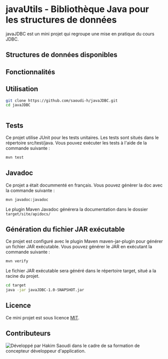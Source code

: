 
[//]: # (![JavaUtils]&#40;images/javaJDBC.png&#41;)

[//]: # ()
[//]: # (})


# javaUtils - Bibliothèque Java pour les structures de données
javaJDBC est un mini projet qui regroupe une mise en pratique du cours JDBC.
## Structures de données disponibles
## Fonctionnalités

## Utilisation


```bash
git clone https://github.com/saoudi-h/javaJDBC.git
cd javaJDBC
 
```

## Tests
Ce projet utilise JUnit pour les tests unitaires. Les tests sont situés dans le répertoire src/test/java. Vous pouvez exécuter les tests à l'aide de la commande suivante :

```bash
mvn test
```

## Javadoc
Ce projet a était docummenté en français. Vous pouvez génèrer la doc avec la commande suivante :

```bash
mvn javadoc:javadoc
```
Le plugin Maven Javadoc générera la documentation dans le dossier `target/site/apidocs/`
## Génération du fichier JAR exécutable

Ce projet est configuré avec le plugin Maven maven-jar-plugin pour générer un fichier JAR exécutable. Vous pouvez générer le JAR en exécutant la commande suivante :
```bash
mvn verify
```
Le fichier JAR exécutable sera généré dans le répertoire target, situé a la racine du projet.
```bash
cd target
java -jar javaJDBC-1.0-SNAPSHOT.jar
```

## Licence

Ce mini projet est sous licence [MIT](https://opensource.org/licenses/MIT).

## Contributeurs

![Développé par Hakim Saoudi dans le cadre de sa formation de concepteur développeur d'application.
](images/hakimsaoudi_javaUtils.png)

